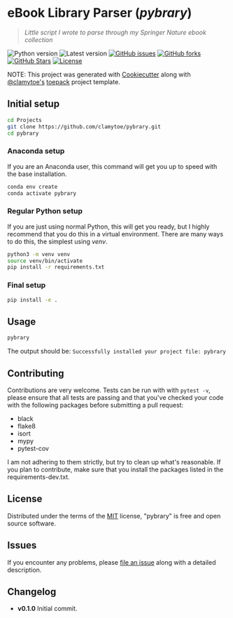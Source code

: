 # eBook Library Parser (*pybrary*)

> *Little script I wrote to parse through my Springer Nature ebook collection*

![Python version][python-version]
![Latest version][latest-version]
[![GitHub issues][issues-image]][issues-url]
[![GitHub forks][fork-image]][fork-url]
[![GitHub Stars][stars-image]][stars-url]
[![License][license-image]][license-url]

NOTE: This project was generated with [Cookiecutter](https://github.com/audreyr/cookiecutter) along with [@clamytoe's](https://github.com/clamytoe) [toepack](https://github.com/clamytoe/toepack) project template.

## Initial setup

```zsh
cd Projects
git clone https://github.com/clamytoe/pybrary.git
cd pybrary
```

### Anaconda setup

If you are an Anaconda user, this command will get you up to speed with the base installation.

```zsh
conda env create
conda activate pybrary
```

### Regular Python setup

If you are just using normal Python, this will get you ready, but I highly recommend that you do this in a virtual environment. There are many ways to do this, the simplest using *venv*.

```zsh
python3 -m venv venv
source venv/bin/activate
pip install -r requirements.txt
```

### Final setup

```zsh
pip install -e .
```

## Usage

```zsh
pybrary
```

The output should be: `Successfully installed your project file: pybrary`

## Contributing

Contributions are very welcome. Tests can be run with with `pytest -v`, please ensure that all tests are passing and that you've checked your code with the following packages before submitting a pull request:

* black
* flake8
* isort
* mypy
* pytest-cov

I am not adhering to them strictly, but try to clean up what's reasonable.
If you plan to contribute, make sure that you install the packages listed in the requirements-dev.txt. 

## License

Distributed under the terms of the [MIT](https://opensource.org/licenses/MIT) license, "pybrary" is free and open source software.

## Issues

If you encounter any problems, please [file an issue](https://github.com/clamytoe/toepack/issues) along with a detailed description.

## Changelog

* **v0.1.0** Initial commit.

[python-version]:https://img.shields.io/badge/python-3.8-brightgreen.svg
[latest-version]:https://img.shields.io/badge/version-0.1.0-blue.svg
[issues-image]:https://img.shields.io/github/issues/clamytoe/pybrary.svg
[issues-url]:https://github.com/clamytoe/pybrary/issues
[fork-image]:https://img.shields.io/github/forks/clamytoe/pybrary.svg
[fork-url]:https://github.com/clamytoe/pybrary/network
[stars-image]:https://img.shields.io/github/stars/clamytoe/pybrary.svg
[stars-url]:https://github.com/clamytoe/pybrary/stargazers
[license-image]:https://img.shields.io/github/license/clamytoe/pybrary.svg
[license-url]:https://github.com/clamytoe/pybrary/blob/master/LICENSE
